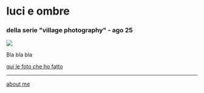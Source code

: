 # luci e ombre    
### della serie "village photography" - ago 25  

![](https://live.staticflickr.com/65535/54727542719_55178a460a_c.jpg)  

Bla bla bla
  
[qui le foto che ho fatto](https://www.flickr.com/gp/cacioman/ffN889Qh00)  

---  
[about me](https://about.me/cacioman) 
